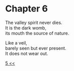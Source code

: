 # Chapter 6

The valley spirit never dies.  
It is the dark womb,  
its mouth the source of nature.

Like a veil,  
barely seen but ever present.  
It does not wear out.

[5 <<](05.md)
